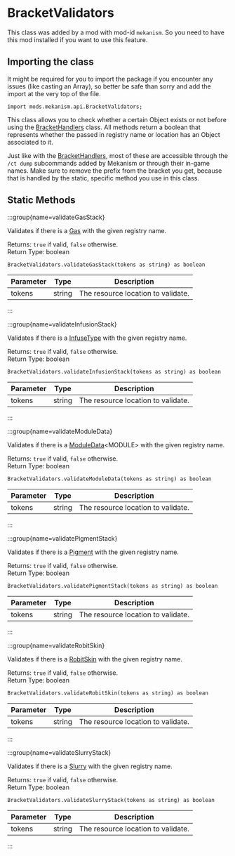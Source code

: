 # BracketValidators

This class was added by a mod with mod-id `mekanism`. So you need to have this mod installed if you
want to use this feature.

## Importing the class

It might be required for you to import the package if you encounter any issues (like casting an
Array), so better be safe than sorry and add the import at the very top of the file. 

```zenscript
import mods.mekanism.api.BracketValidators;
```

This class allows you to check whether a certain Object exists or not before using the [BracketHandlers](/mods/Mekanism/api/BracketHandlers) class. All methods return a boolean that represents whether the passed in registry name or location has an Object associated to it.

Just like with the [BracketHandlers](/mods/Mekanism/api/BracketHandlers), most of these are accessible through the `/ct dump` subcommands added by Mekanism or through their in-game names. Make sure to remove the prefix from the bracket you get, because that is handled by the static, specific method you use in this class.

## Static Methods

:::group{name=validateGasStack}

Validates if there is a [Gas](/mods/Mekanism/api/chemical/Gas) with the given registry name.

Returns: `true` if valid, `false` otherwise.  
Return Type: boolean

```zenscript
BracketValidators.validateGasStack(tokens as string) as boolean
```

| Parameter | Type | Description |
|-----------|------|-------------|
| tokens | string | The resource location to validate. |

:::

:::group{name=validateInfusionStack}

Validates if there is a [InfuseType](/mods/Mekanism/api/chemical/InfuseType) with the given registry
name.

Returns: `true` if valid, `false` otherwise.  
Return Type: boolean

```zenscript
BracketValidators.validateInfusionStack(tokens as string) as boolean
```

| Parameter | Type | Description |
|-----------|------|-------------|
| tokens | string | The resource location to validate. |

:::

:::group{name=validateModuleData}

Validates if there is a [ModuleData](/mods/Mekanism/api/gear/ModuleData)&lt;MODULE&gt; with the
given registry name.

Returns: `true` if valid, `false` otherwise.  
Return Type: boolean

```zenscript
BracketValidators.validateModuleData(tokens as string) as boolean
```

| Parameter | Type | Description |
|-----------|------|-------------|
| tokens | string | The resource location to validate. |

:::

:::group{name=validatePigmentStack}

Validates if there is a [Pigment](/mods/Mekanism/api/chemical/Pigment) with the given registry name.

Returns: `true` if valid, `false` otherwise.  
Return Type: boolean

```zenscript
BracketValidators.validatePigmentStack(tokens as string) as boolean
```

| Parameter | Type | Description |
|-----------|------|-------------|
| tokens | string | The resource location to validate. |

:::

:::group{name=validateRobitSkin}

Validates if there is a [RobitSkin](/mods/Mekanism/api/entity/robit/RobitSkin) with the given
registry name.

Returns: `true` if valid, `false` otherwise.  
Return Type: boolean

```zenscript
BracketValidators.validateRobitSkin(tokens as string) as boolean
```

| Parameter | Type | Description |
|-----------|------|-------------|
| tokens | string | The resource location to validate. |

:::

:::group{name=validateSlurryStack}

Validates if there is a [Slurry](/mods/Mekanism/api/chemical/Slurry) with the given registry name.

Returns: `true` if valid, `false` otherwise.  
Return Type: boolean

```zenscript
BracketValidators.validateSlurryStack(tokens as string) as boolean
```

| Parameter | Type | Description |
|-----------|------|-------------|
| tokens | string | The resource location to validate. |

:::

